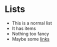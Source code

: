 # Lists

<ul>
  <li>This is a normal list</li>
  <li>It has items</li>
  <li>Nothing too fancy</li>
  <li>Maybe some <a href="#">links</a></li>
</ul>